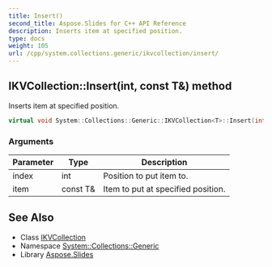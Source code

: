 ```yaml
---
title: Insert()
second_title: Aspose.Slides for C++ API Reference
description: Inserts item at specified position.
type: docs
weight: 105
url: /cpp/system.collections.generic/ikvcollection/insert/
---
```

## IKVCollection::Insert(int, const T\&) method


Inserts item at specified position.

```cpp
virtual void System::Collections::Generic::IKVCollection<T>::Insert(int index, const T &item) override
```


### Arguments

| Parameter | Type | Description |
| --- | --- | --- |
| index | int | Position to put item to. |
| item | const T\& | Item to put at specified position. |

## See Also

* Class [IKVCollection](./)
* Namespace [System::Collections::Generic](../)
* Library [Aspose.Slides](../../)